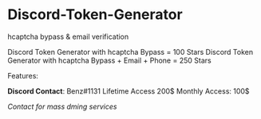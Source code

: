 # Discord-Token-Generator
hcaptcha bypass &amp; email verification

Discord Token Generator with hcaptcha Bypass = 100 Stars
Discord Token Generator with hcaptcha Bypass + Email + Phone = 250 Stars

Features:

**Discord Contact**: Benz#1131
Lifetime Access 200$
Monthly Access: 100$

*Contact for mass dming services*
